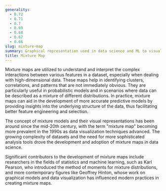 ```yaml
---
generality:
  - 0.72
  - 0.71
  - 0.7
  - 0.69
  - 0.68
  - 0.67
  - 0.66
slug: mixture-map
summary: Graphical representation used in data science and ML to visualize the relationships and interactions between different components or features of a dataset.
title: Mixture Map
---
```


Mixture maps are utilized to understand and interpret the complex interactions between various features in a dataset, especially when dealing with high-dimensional data. These maps help in identifying clusters, correlations, and patterns that are not immediately obvious. They are particularly useful in probabilistic models and in scenarios where data can be described as a mixture of different distributions. In practice, mixture maps can aid in the development of more accurate predictive models by providing insights into the underlying structure of the data, thus facilitating better feature engineering and selection.

The concept of mixture models and their visual representations has been around since the mid-20th century, with the term "mixture map" becoming more prevalent in the 1990s as data visualization techniques advanced. The growing complexity of datasets and the need for more sophisticated analysis tools drove the development and adoption of mixture maps in data science.

Significant contributors to the development of mixture maps include researchers in the fields of statistics and machine learning, such as Karl Pearson, who introduced the method of moments for mixture distributions, and more contemporary figures like Geoffrey Hinton, whose work on graphical models and data visualization has influenced modern practices in creating mixture maps.
